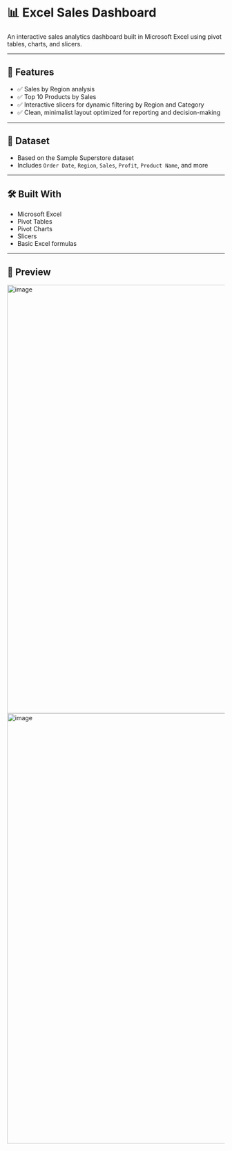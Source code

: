 # 📊 Excel Sales Dashboard

An interactive sales analytics dashboard built in Microsoft Excel using pivot tables, charts, and slicers.

---

## 🔧 Features

- ✅ Sales by Region analysis
- ✅ Top 10 Products by Sales
- ✅ Interactive slicers for dynamic filtering by Region and Category
- ✅ Clean, minimalist layout optimized for reporting and decision-making

---

## 📁 Dataset

- Based on the Sample Superstore dataset
- Includes `Order Date`, `Region`, `Sales`, `Profit`, `Product Name`, and more

---

## 🛠 Built With

- Microsoft Excel
- Pivot Tables
- Pivot Charts
- Slicers
- Basic Excel formulas

---

## 📌 Preview

<img width="1919" height="990" alt="image" src="https://github.com/user-attachments/assets/26235ee8-3557-41ab-a3c6-e01ccede9b00" />
<img width="1919" height="994" alt="image" src="https://github.com/user-attachments/assets/f5a25c40-4116-4f11-aeca-ceeae00853a6" />
